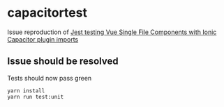 # capacitortest

Issue reproduction of [Jest testing Vue Single File Components with Ionic Capacitor plugin imports](https://stackoverflow.com/questions/56707580/jest-testing-vue-single-file-components-with-ionic-capacitor-plugin-imports/56708669#56708669)

## Issue should be resolved
Tests should now pass green
```
yarn install
yarn run test:unit
```
